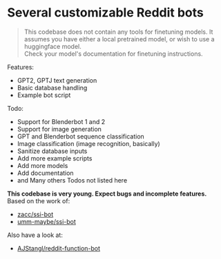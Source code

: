 # Several customizable Reddit bots

> This codebase does not contain any tools for finetuning models. It assumes you have either a local pretrained model, or wish to use a huggingface model.  
> Check your model's documentation for finetuning instructions.

Features:

- GPT2, GPTJ text generation
- Basic database handling
- Example bot script

Todo:

- Support for Blenderbot 1 and 2
- Support for image generation
- GPT and Blenderbot sequence classification
- Image classification (image recognition, basically)
- Sanitize database inputs
- Add more example scripts
- Add more models
- Add documentation
- and Many others Todos not listed here

**This codebase is very young. Expect bugs and incomplete features.**  
Based on the work of:  

- [zacc/ssi-bot](https://github.com/zacc/ssi-bot)  
- [umm-maybe/ssi-bot](https://github.com/umm-maybe/ssi-bot/tree/call_HF)  

Also have a look at:  

- [AJStangl/reddit-function-bot](https://github.com/AJStangl/reddit-function-bot)
